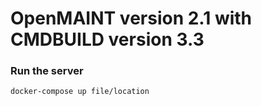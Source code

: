 # OpenMAINT version 2.1 with CMDBUILD version 3.3

### Run the server
```bash
docker-compose up file/location
```
